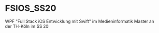 # FSIOS_SS20
WPF "Full Stack iOS Entwicklung mit Swift" im Medieninformatik Master an der TH-Köln im SS 20
